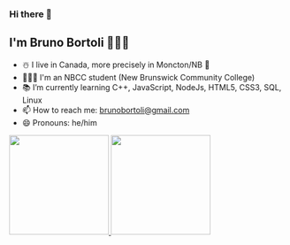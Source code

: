 ### Hi there 👋

## I'm Bruno Bortoli 👨🏻‍💻

- ☃️ I live in Canada, more precisely in Moncton/NB 🐻
- 👨🏻‍🎓 I'm an NBCC student (New Brunswick Community College)
- 📚 I’m currently learning C++, JavaScript, NodeJs, HTML5, CSS3, SQL, Linux
- 📫 How to reach me: brunobortoli@gmail.com
- 😄 Pronouns: he/him 

 <div>
  <a href="https://github.com/brunobortoli">
  <img height="180em" src="https://github-readme-stats.vercel.app/api?username=BRUNOBORTOLI&show_icons=true&theme=dracula&include_all_commits=true&count_private=true"/>
  <img height="180em" src="https://github-readme-stats.vercel.app/api/top-langs/?username=BRUNOBORTOLI&layout=compact&langs_count=7&theme=dracula"/>
</div>


<!--
**brunobortoli/brunobortoli** is a ✨ _special_ ✨ repository because its `README.md` (this file) appears on your GitHub profile.

Here are some ideas to get you started:

- 🔭 I’m currently working on ...
- 🌱 I’m currently learning ...
- 👯 I’m looking to collaborate on ...
- 🤔 I’m looking for help with ...
- 💬 Ask me about ...
- 📫 How to reach me: ...
- 😄 Pronouns: ...
- ⚡ Fun fact: ...
-->
